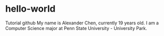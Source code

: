 # hello-world
Tutorial github
My name is Alexander Chen, currently 19 years old. I am a Computer Science major at Penn State University - University Park.
